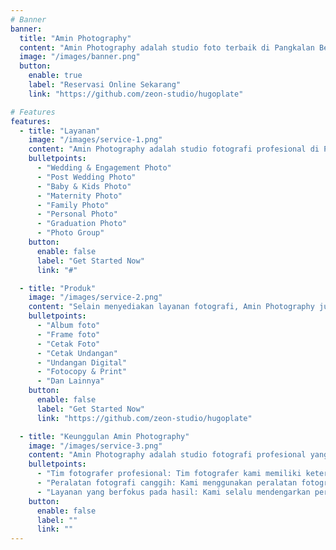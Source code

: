 ```yaml
---
# Banner
banner:
  title: "Amin Photography"
  content: "Amin Photography adalah studio foto terbaik di Pangkalan Berandan yang menawarkan berbagai jasa fotografi, mulai dari foto pernikahan, foto keluarga, foto wisuda, foto prewedding, foto newborn, dan masih banyak lagi."
  image: "/images/banner.png"
  button:
    enable: true
    label: "Reservasi Online Sekarang"
    link: "https://github.com/zeon-studio/hugoplate"

# Features
features:
  - title: "Layanan"
    image: "/images/service-1.png"
    content: "Amin Photography adalah studio fotografi profesional di Pangkalan Berandan yang menyediakan berbagai layanan fotografi. Dengan pengalaman lebih dari 10 tahun, kami berkomitmen untuk memberikan hasil fotografi yang berkualitas tinggi dan memuaskan."
    bulletpoints:
      - "Wedding & Engagement Photo"
      - "Post Wedding Photo"
      - "Baby & Kids Photo"
      - "Maternity Photo"
      - "Family Photo"
      - "Personal Photo"
      - "Graduation Photo"
      - "Photo Group"
    button:
      enable: false
      label: "Get Started Now"
      link: "#"

  - title: "Produk"
    image: "/images/service-2.png"
    content: "Selain menyediakan layanan fotografi, Amin Photography juga menyediakan produk fotografi yang bisa Anda beli, yaitu:"
    bulletpoints:
      - "Album foto"
      - "Frame foto"
      - "Cetak Foto"
      - "Cetak Undangan"
      - "Undangan Digital"
      - "Fotocopy & Print"
      - "Dan Lainnya"
    button:
      enable: false
      label: "Get Started Now"
      link: "https://github.com/zeon-studio/hugoplate"

  - title: "Keunggulan Amin Photography"
    image: "/images/service-3.png"
    content: "Amin Photography adalah studio fotografi profesional yang berkomitmen untuk memberikan hasil fotografi yang berkualitas tinggi dan memuaskan. Kami memiliki beberapa keunggulan yang tidak dimiliki oleh studio fotografi lainnya, yaitu:"
    bulletpoints:
      - "Tim fotografer profesional: Tim fotografer kami memiliki keterampilan dan pengetahuan yang luas untuk menghasilkan foto-foto yang berkualitas tinggi dan artistik."
      - "Peralatan fotografi canggih: Kami menggunakan peralatan fotografi canggih untuk memastikan hasil foto yang terbaik."
      - "Layanan yang berfokus pada hasil: Kami selalu mendengarkan permintaan Anda dan memberikan solusi fotografi yang terbaik untuk Anda."
    button:
      enable: false
      label: ""
      link: ""
---
```


